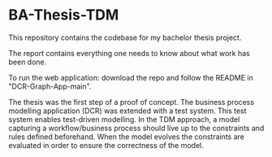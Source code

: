 # BA-Thesis-TDM
This repository contains the codebase for my bachelor thesis project. 

The report contains everything one needs to know about what work has been done.

To run the web application: download the repo and follow the README in "DCR-Graph-App-main".

The thesis was the first step of a proof of concept. The business process modelling application (DCR) was extended with a test system.
This test system enables test-driven modelling. In the TDM approach, a model capturing a workflow/business process should live up to the constraints and rules defined beforehand. 
When the model evolves the constraints are evaluated in order to ensure the correctness of the model. 

